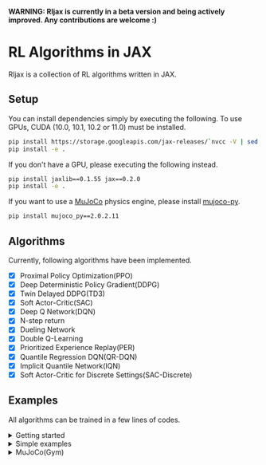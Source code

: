 **WARNING: Rljax is currently in a beta version and being actively improved. Any contributions are welcome :)**

# RL Algorithms in JAX
Rljax is a collection of RL algorithms written in JAX.

## Setup
You can install dependencies simply by executing the following. To use GPUs, CUDA (10.0, 10.1, 10.2 or 11.0) must be installed.
```bash
pip install https://storage.googleapis.com/jax-releases/`nvcc -V | sed -En "s/.* release ([0-9]*)\.([0-9]*),.*/cuda\1\2/p"`/jaxlib-0.1.55-`python3 -V | sed -En "s/Python ([0-9]*)\.([0-9]*).*/cp\1\2/p"`-none-manylinux2010_x86_64.whl jax==0.2.0
pip install -e .
```

If you don't have a GPU, please executing the following instead.
```bash
pip install jaxlib==0.1.55 jax==0.2.0
pip install -e .
```

If you want to use a [MuJoCo](http://mujoco.org/) physics engine, please install [mujoco-py](https://github.com/openai/mujoco-py).
```bash
pip install mujoco_py==2.0.2.11
```

## Algorithms
Currently, following algorithms have been implemented.

- [x] Proximal Policy Optimization(PPO)
- [x] Deep Deterministic Policy Gradient(DDPG)
- [x] Twin Delayed DDPG(TD3)
- [x] Soft Actor-Critic(SAC)
- [x] Deep Q Network(DQN)
- [x] N-step return
- [x] Dueling Network
- [x] Double Q-Learning
- [x] Prioritized Experience Replay(PER)
- [x] Quantile Regression DQN(QR-DQN)
- [x] Implicit Quantile Network(IQN)
- [x] Soft Actor-Critic for Discrete Settings(SAC-Discrete)

## Examples
All algorithms can be trained in a few lines of codes.

<details>
<summary>Getting started</summary>

Here is a quick example of how to train DQN on `CartPole-v0`.

```Python
import gym

from rljax.algorithm import DQN
from rljax.trainer import Trainer

NUM_STEPS = 20000
SEED = 0

env = gym.make("CartPole-v0")
env_test = gym.make("CartPole-v0")

algo = DQN(
    num_steps=NUM_STEPS,
    state_space=env.observation_space,
    action_space=env.action_space,
    seed=SEED,
    batch_size=256,
    start_steps=1000,
    update_interval=1,
    update_interval_target=400,
)

trainer = Trainer(
    env=env,
    env_test=env_test,
    algo=algo,
    log_dir="/tmp/rljax/dqn",
    num_steps=NUM_STEPS,
    eval_interval=1000,
    seed=SEED,
)
trainer.train()
```

</details>

<details>
<summary>Simple examples</summary>

Below shows that our algorithms successfully learning the discrete action environment `CartPole-v0` ([code](https://github.com/ku2482/rljax/blob/master/examples/train_continuous_easy.py)) and the continuous action environment `InvertedPendulum-v2` ([code](https://github.com/ku2482/rljax/blob/master/examples/train_discrete_easy.py)).

<img src="https://user-images.githubusercontent.com/37267851/94864541-1da67680-0477-11eb-97ce-c6abc0eb2c51.png" title="CartPole-v0" width=400><img src="https://user-images.githubusercontent.com/37267851/94751929-c5af3780-03c4-11eb-8372-832762d8dfc1.png" title="InvertedPendulum-v2" width=400>

</details>

<details>
<summary>MuJoCo(Gym)</summary>

I benchmarked my implementations in environments from MuJoCo's `-v3` task suites, following [Spinning Up's benchmarks](https://spinningup.openai.com/en/latest/spinningup/bench.html) ([code](https://github.com/ku2482/rljax/blob/master/examples/train_mujoco.py)).

<img src="https://user-images.githubusercontent.com/37267851/94887999-b0b0d200-04b2-11eb-9a37-7e2b87dfa71a.png" title="HalfCheetah-v3" width=400><img src="https://user-images.githubusercontent.com/37267851/94888002-b1e1ff00-04b2-11eb-87da-243f39d325b6.png" title="Walker2d-v3" width=400>

</details>
